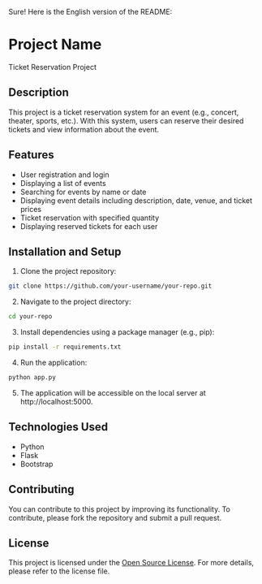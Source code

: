 Sure! Here is the English version of the README:

# Project Name

Ticket Reservation Project

## Description

This project is a ticket reservation system for an event (e.g., concert, theater, sports, etc.). With this system, users can reserve their desired tickets and view information about the event.

## Features

- User registration and login
- Displaying a list of events
- Searching for events by name or date
- Displaying event details including description, date, venue, and ticket prices
- Ticket reservation with specified quantity
- Displaying reserved tickets for each user

## Installation and Setup

1. Clone the project repository:
```bash
git clone https://github.com/your-username/your-repo.git
```

2. Navigate to the project directory:
```bash
cd your-repo
```

3. Install dependencies using a package manager (e.g., pip):
```bash
pip install -r requirements.txt
```

4. Run the application:
```bash
python app.py
```

5. The application will be accessible on the local server at http://localhost:5000.

## Technologies Used

- Python
- Flask
- Bootstrap

## Contributing

You can contribute to this project by improving its functionality. To contribute, please fork the repository and submit a pull request.

## License

This project is licensed under the [Open Source License](LICENSE). For more details, please refer to the license file.
